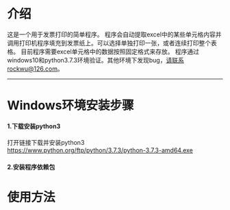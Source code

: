 # 介绍
这是一个用于发票打印的简单程序。
程序会自动提取excel中的某些单元格内容并调用打印机程序填充到发票纸上。可以选择单独打印一张，或者连续打印整个表格。
目前程序需要excel单元格中的数据按照固定格式来存放。
程序通过windows10和python3.7.3环境验证。其他环境下发现bug，请联系rockwu@126.com。

*********

# Windows环境安装步骤
#### 1.下载安装python3
打开链接下载并安装python3 https://www.python.org/ftp/python/3.7.3/python-3.7.3-amd64.exe
#### 2.安装程序依赖包


# 使用方法

